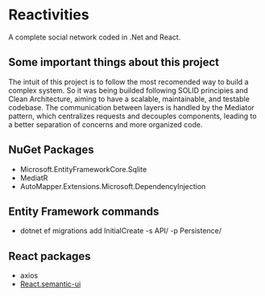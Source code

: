 # Reactivities

A complete social network coded in .Net and React.

## Some important things about this project

The intuit of this project is to follow the most recomended way to build a complex system.
So it was being builded following SOLID principies and Clean Architecture, aiming to have a scalable, maintainable, and testable codebase.
The communication between layers is handled by the Mediator pattern, which centralizes requests and decouples components, leading to a better separation of concerns and more organized code.

## NuGet Packages

- Microsoft.EntityFrameworkCore.Sqlite
- MediatR
- AutoMapper.Extensions.Microsoft.DependencyInjection

## Entity Framework commands

- dotnet ef migrations add InitialCreate -s API/ -p Persistence/

## React packages
- axios
- [React.semantic-ui](https://react.semantic-ui.com)